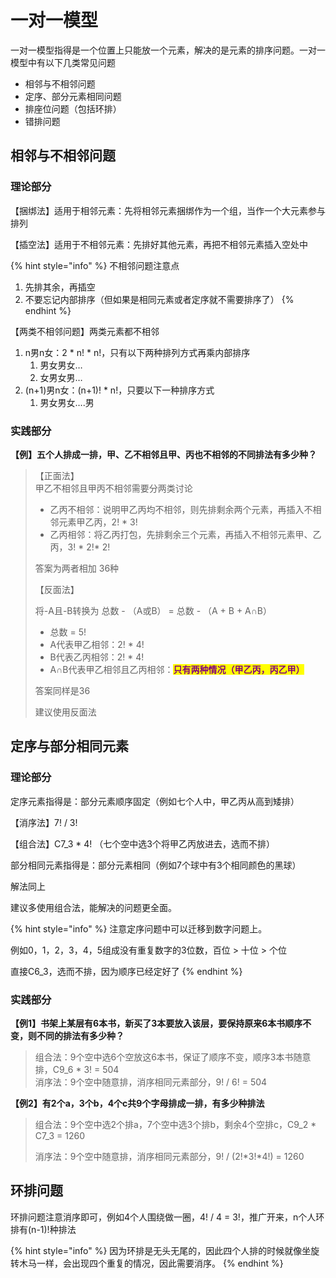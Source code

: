 # 一对一模型

一对一模型指得是一个位置上只能放一个元素，解决的是元素的排序问题。一对一模型中有以下几类常见问题

* 相邻与不相邻问题
* 定序、部分元素相同问题
* 排座位问题（包括环排）
* 错排问题



## 相邻与不相邻问题

### 理论部分

【捆绑法】适用于相邻元素：先将相邻元素捆绑作为一个组，当作一个大元素参与排列

【插空法】适用于不相邻元素：先排好其他元素，再把不相邻元素插入空处中

{% hint style="info" %}
不相邻问题注意点

1. 先排其余，再插空
2. 不要忘记内部排序（但如果是相同元素或者定序就不需要排序了）
{% endhint %}

【两类不相邻问题】两类元素都不相邻

1. n男n女：2 \* n! \* n!，只有以下两种排列方式再乘内部排序
   1. 男女男女…
   2. 女男女男…
2. (n+1)男n女：(n+1)! \* n!，只要以下一种排序方式
   1. 男女男女….男

### 实践部分

**【例】五个人排成一排，甲、乙不相邻且甲、丙也不相邻的不同排法有多少种？**



> 【正面法】\
> 甲乙不相邻且甲丙不相邻需要分两类讨论
>
> * 乙丙不相邻：说明甲乙丙均不相邻，则先排剩余两个元素，再插入不相邻元素甲乙丙，2! \* 3!
> * 乙丙相邻：将乙丙打包，先排剩余三个元素，再插入不相邻元素甲、乙丙，3! \* 2!\* 2!
>
> 答案为两者相加 36种
>
> 【反面法】
>
> 将-A且-B转换为 总数 - （A或B） = 总数 - （A + B + A∩B）
>
> * 总数 = 5!
> * A代表甲乙相邻：2! \* 4!
> * B代表乙丙相邻：2! \* 4!
> * A∩B代表甲乙相邻且乙丙相邻：<mark style="color:purple;">**只有两种情况（甲乙丙，丙乙甲）**</mark>
>
> 答案同样是36
>
> 建议使用反面法



## 定序与部分相同元素

### 理论部分

定序元素指得是：部分元素顺序固定（例如七个人中，甲乙丙从高到矮排）

【消序法】7! / 3!

【组合法】C7\_3 \* 4! （七个空中选3个将甲乙丙放进去，选而不排）

部分相同元素指得是：部分元素相同（例如7个球中有3个相同颜色的黑球）

解法同上

建议多使用组合法，能解决的问题更全面。

{% hint style="info" %}
注意定序问题中可以迁移到数字问题上。

例如0，1，2，3，4，5组成没有重复数字的3位数，百位 > 十位 > 个位

直接C6\_3，选而不排，因为顺序已经定好了
{% endhint %}



### **实践部分**

**【例1】书架上某层有6本书，新买了3本要放入该层，要保持原来6本书顺序不变，则不同的排法有多少种？**

> 组合法：9个空中选6个空放这6本书，保证了顺序不变，顺序3本书随意排，C9\_6 \* 3! = 504\
> 消序法：9个空中随意排，消序相同元素部分，9! / 6! = 504

**【例2】有2个a，3个b，4个c共9个字母排成一排，有多少种排法**

> 组合法：9个空中选2个排a，7个空中选3个排b，剩余4个空排c，C9\_2 \* C7\_3 = 1260
>
> 消序法：9个空中随意排，消序相同元素部分，9! / (2!\*3!\*4!) = 1260



## 环排问题

环排问题注意消序即可，例如4个人围绕做一圈，4! / 4 = 3!，推广开来，n个人环排有(n-1)!种排法

{% hint style="info" %}
因为环排是无头无尾的，因此四个人排的时候就像坐旋转木马一样，会出现四个重复的情况，因此需要消序。
{% endhint %}

